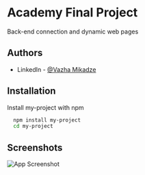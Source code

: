
# Academy Final Project

Back-end connection and dynamic web pages


## Authors
 
- LinkedIn - [@Vazha Mikadze](https://www.linkedin.com/in/vazha-mikadze-50b8a5237/) 


## Installation

Install my-project with npm

```bash
  npm install my-project
  cd my-project
```
    
## Screenshots

![App Screenshot](https://i.paste.pics/c596c6723277ace18f03ee8814b14a26.png)

